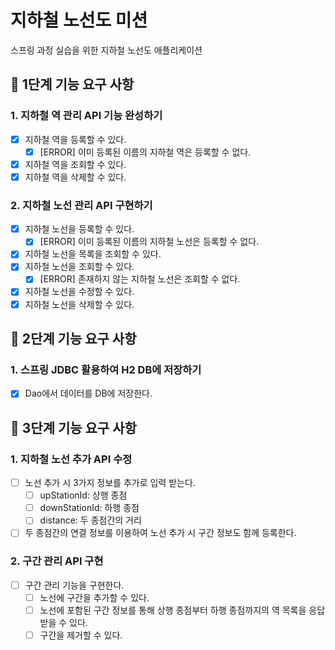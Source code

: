 # 지하철 노선도 미션

스프링 과정 실습을 위한 지하철 노선도 애플리케이션

## 🚀 1단계 기능 요구 사항

### 1. 지하철 역 관리 API 기능 완성하기

- [x] 지하철 역을 등록할 수 있다.
    - [x] [ERROR] 이미 등록된 이름의 지하철 역은 등록할 수 없다.
- [x] 지하철 역을 조회할 수 있다.
- [x] 지하철 역을 삭제할 수 있다.

### 2. 지하철 노선 관리 API 구현하기

- [x] 지하철 노선을 등록할 수 있다.
    - [x] [ERROR] 이미 등록된 이름의 지하철 노선은 등록할 수 없다.
- [x] 지하철 노선을 목록을 조회할 수 있다.
- [x] 지하철 노선을 조회할 수 있다.
    - [x] [ERROR] 존재하지 않는 지하철 노선은 조회할 수 없다.
- [x] 지하철 노선을 수정할 수 있다.
- [x] 지하철 노선을 삭제할 수 있다.

## 🚀 2단계 기능 요구 사항

### 1. 스프링 JDBC 활용하여 H2 DB에 저장하기

- [x] Dao에서 데이터를 DB에 저장한다.

## 🚀 3단계 기능 요구 사항

### 1. 지하철 노선 추가 API 수정

- [ ] 노선 추가 시 3가지 정보를 추가로 입력 받는다.
  - [ ] upStationId: 상행 종점
  - [ ] downStationId: 하행 종점
  - [ ] distance: 두 종점간의 거리

- [ ] 두 종점간의 연결 정보를 이용하여 노선 추가 시 구간 정보도 함께 등록한다.

### 2. 구간 관리 API 구현
- [ ] 구간 관리 기능을 구현한다.
  - [ ] 노선에 구간을 추가할 수 있다.
  - [ ] 노선에 포함된 구간 정보를 통해 상행 종점부터 하행 종점까지의 역 목록을 응답 받을 수 있다.
  - [ ] 구간을 제거할 수 있다.
